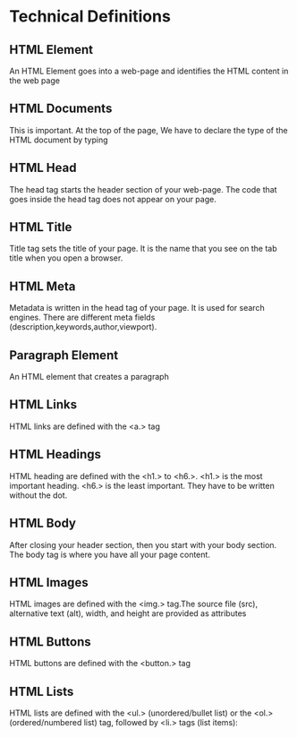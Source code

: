# Technical Definitions

## HTML Element
An HTML Element goes into a web-page and identifies the HTML content in the web page

## HTML Documents
This is important. At the top of the page, We have to declare the type of the HTML document by typing <!DOCTYPE html> 

## HTML Head
The head tag starts the header section of your web-page. The code that goes inside the head tag does not appear on your page. 
## HTML Title
Title tag sets the title of your page. It is the name that you see on the tab title when you open a browser. 

## HTML Meta
Metadata is written in the head tag of your page. It is used for search engines. There are different meta fields (description,keywords,author,viewport).
## Paragraph Element
An HTML element that creates a paragraph

## HTML Links
HTML links are defined with the <a.> tag
## HTML Headings 
HTML heading are defined with the <h1.> to <h6.>. 
<h1.> is the most important heading. <h6.> is the least important.
They have to be written without the dot.
## HTML Body
After closing your header section, then you start with your body section. The body tag is where you have all your page content. 
## HTML Images
HTML images are defined with the <img.> tag.The source file (src), alternative text (alt), width, and height are provided as attributes

## HTML Buttons 

HTML buttons are defined with the <button.> tag
## HTML Lists
HTML lists are defined with the <ul.> (unordered/bullet list)
or the <ol.> (ordered/numbered list) tag, followed by <li.> tags (list items):


